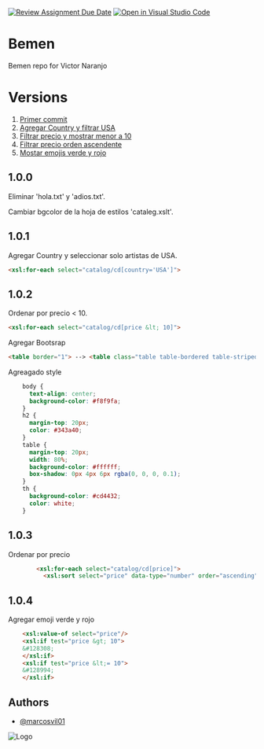 [![Review Assignment Due Date](https://classroom.github.com/assets/deadline-readme-button-22041afd0340ce965d47ae6ef1cefeee28c7c493a6346c4f15d667ab976d596c.svg)](https://classroom.github.com/a/kp0ZOOJS)
[![Open in Visual Studio Code](https://classroom.github.com/assets/open-in-vscode-2e0aaae1b6195c2367325f4f02e2d04e9abb55f0b24a779b69b11b9e10269abc.svg)](https://classroom.github.com/online_ide?assignment_repo_id=16768126&assignment_repo_type=AssignmentRepo)
# Bemen

Bemen repo for Victor Naranjo

# Versions
1.  [Primer commit](#100)
2.  [Agregar Country y filtrar USA](#101)
3.  [Filtrar precio y mostrar menor a 10](#102)
4.  [Filtrar precio orden ascendente](#103)
5.  [Mostar emojis verde y rojo](#104)

## 1.0.0 
Eliminar 'hola.txt' y 'adios.txt'.

Cambiar bgcolor de la hoja de estilos 'cataleg.xslt'.


## 1.0.1
Agregar Country y seleccionar solo artistas de USA.

```html
<xsl:for-each select="catalog/cd[country='USA']">
```

## 1.0.2 

Ordenar por precio < 10.
```html
<xsl:for-each select="catalog/cd[price &lt; 10]">
```
Agregar Bootsrap
```html
<table border="1"> --> <table class="table table-bordered table-striped">
```
Agreagado style
```css
    body {
      text-align: center;
      background-color: #f8f9fa;
    }
    h2 {
      margin-top: 20px;
      color: #343a40;
    }
    table {
      margin-top: 20px;
      width: 80%;
      background-color: #ffffff;
      box-shadow: 0px 4px 6px rgba(0, 0, 0, 0.1);
    }
    th {
      background-color: #cd4432;
      color: white;
    }
```

## 1.0.3

Ordenar por precio

```html
        <xsl:for-each select="catalog/cd[price]">
          <xsl:sort select="price" data-type="number" order="ascending"/>
```

## 1.0.4

Agregar emoji verde y rojo

```html
    <xsl:value-of select="price"/>
    <xsl:if test="price &gt; 10">
    &#128308;
    </xsl:if>
    <xsl:if test="price &lt;= 10">
    &#128994;
    </xsl:if>
```

## Authors

- [@marcosvil01](https://www.github.com/marcosvil01)


![Logo](https://bemen3.com/wp-content/uploads/2019/12/bemen-3-secundari.png)

